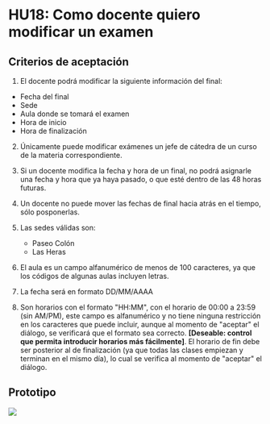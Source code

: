# HU18: Como docente quiero modificar un examen

## Criterios de aceptación

1. El docente podrá modificar la siguiente información del final:
+ Fecha del final
+ Sede
+ Aula donde se tomará el examen
+ Hora de inicio
+ Hora de finalización

2. Únicamente puede modificar exámenes un jefe de cátedra de un curso de la materia correspondiente.

3. Si un docente modifica la fecha y hora de un final, no podrá asignarle una fecha y hora que ya haya pasado, o que esté dentro de las 48 horas futuras.

4. Un docente no puede mover las fechas de final hacia atrás en el tiempo, sólo posponerlas.

5. Las sedes válidas son:
    - Paseo Colón
    - Las Heras
    
6. El aula es un campo alfanumérico de menos de 100 caracteres, ya que los códigos de algunas aulas incluyen letras.

7. La fecha será en formato DD/MM/AAAA

8. Son horarios con el formato "HH:MM", con el horario de 00:00 a 23:59 (sin AM/PM), este campo es alfanumérico y no tiene ninguna restricción en los caracteres que puede incluir, aunque al momento de "aceptar" el diálogo, se verificará que el formato sea correcto. **[Deseable: control que permita introducir horarios más fácilmente]**. El horario de fin debe ser posterior al de finalización (ya que todas las clases empiezan y terminan en el mismo día), lo cual se verifica al momento de "aceptar" el diálogo.


## Prototipo
![](./prototipos/modificar_final.png)
